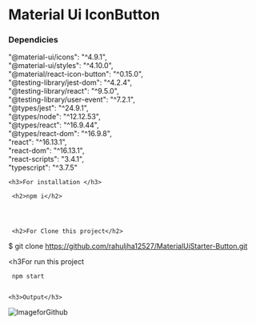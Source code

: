 <h1>Material Ui IconButton </h1>


<h3>Dependicies</h3>
   
   
   "@material-ui/icons": "^4.9.1",<br>
    "@material-ui/styles": "^4.10.0",<br>
    "@material/react-icon-button": "^0.15.0",<br>
    "@testing-library/jest-dom": "^4.2.4",<br>
    "@testing-library/react": "^9.5.0",<br>
    "@testing-library/user-event": "^7.2.1",<br>
    "@types/jest": "^24.9.1",<br>
    "@types/node": "^12.12.53",<br>
    "@types/react": "^16.9.44",<br>
    "@types/react-dom": "^16.9.8",<br>
    "react": "^16.13.1",<br>
    "react-dom": "^16.13.1",<br>
    "react-scripts": "3.4.1",<br>
    "typescript": "^3.7.5"<br>
    
    
    <h3>For installation </h3>
    
     <h2>npm i</h2>
     
     
     
     
     <h2>For Clone this project</h2>
     
  $ git clone  https://github.com/rahuljha12527/MaterialUiStarter-Button.git
  
   <h3For run this project</h3>
     
     npm start
     
    
    <h3>Output</h3>
  
  ![ImageforGithub](https://user-images.githubusercontent.com/45179877/89106278-45149f00-d446-11ea-9b8f-772263bbda72.PNG)
  


